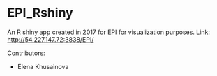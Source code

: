 # EPI_Rshiny

An R shiny app created in 2017 for EPI for visualization purposes. Link: http://54.227.147.72:3838/EPI/

Contributors:
- Elena Khusainova
